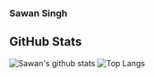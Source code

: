 ### Sawan Singh
## GitHub Stats
![Sawan's github stats](https://github-readme-stats.vercel.app/api?username=sawansib&count_private=true&show_icons=true&theme=dark)
![Top Langs](https://github-readme-stats.vercel.app/api/top-langs/?username=sawansib&layout=compact&theme=dark&show_icons=true)
